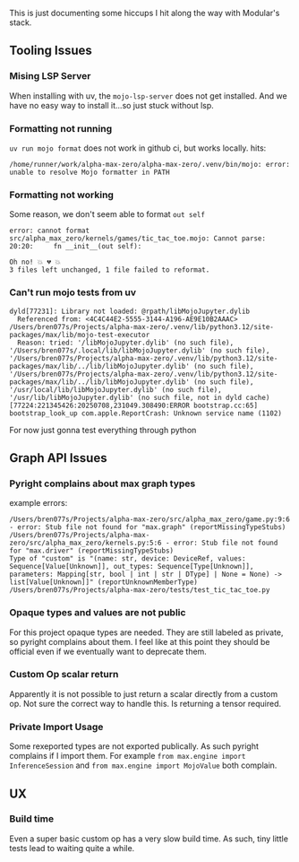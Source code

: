 This is just documenting some hiccups I hit along the way with Modular's stack.

## Tooling Issues

### Mising LSP Server
When installing with uv, the `mojo-lsp-server` does not get installed.
And we have no easy way to install it...so just stuck without lsp.

### Formatting not running
`uv run mojo format` does not work in github ci, but works locally.
hits:
```
/home/runner/work/alpha-max-zero/alpha-max-zero/.venv/bin/mojo: error: unable to resolve Mojo formatter in PATH
```

### Formatting not working
Some reason, we don't seem able to format `out self`
```
error: cannot format src/alpha_max_zero/kernels/games/tic_tac_toe.mojo: Cannot parse: 20:20:     fn __init__(out self):

Oh no! 💥 💔 💥
3 files left unchanged, 1 file failed to reformat.
```

### Can't run mojo tests from uv
```
dyld[77231]: Library not loaded: @rpath/libMojoJupyter.dylib
  Referenced from: <4C4C44E2-5555-3144-A196-AE9E10B2AAAC> /Users/bren077s/Projects/alpha-max-zero/.venv/lib/python3.12/site-packages/max/lib/mojo-test-executor
  Reason: tried: '/libMojoJupyter.dylib' (no such file), '/Users/bren077s/.local/lib/libMojoJupyter.dylib' (no such file), '/Users/bren077s/Projects/alpha-max-zero/.venv/lib/python3.12/site-packages/max/lib/../lib/libMojoJupyter.dylib' (no such file), '/Users/bren077s/Projects/alpha-max-zero/.venv/lib/python3.12/site-packages/max/lib/../lib/libMojoJupyter.dylib' (no such file), '/usr/local/lib/libMojoJupyter.dylib' (no such file), '/usr/lib/libMojoJupyter.dylib' (no such file, not in dyld cache)
[77224:221345426:20250708,231049.308490:ERROR bootstrap.cc:65] bootstrap_look_up com.apple.ReportCrash: Unknown service name (1102)	
```

For now just gonna test everything through python

## Graph API Issues

### Pyright complains about max graph types
example errors:
```
/Users/bren077s/Projects/alpha-max-zero/src/alpha_max_zero/game.py:9:6 - error: Stub file not found for "max.graph" (reportMissingTypeStubs)
/Users/bren077s/Projects/alpha-max-zero/src/alpha_max_zero/kernels.py:5:6 - error: Stub file not found for "max.driver" (reportMissingTypeStubs)
Type of "custom" is "(name: str, device: DeviceRef, values: Sequence[Value[Unknown]], out_types: Sequence[Type[Unknown]], parameters: Mapping[str, bool | int | str | DType] | None = None) -> list[Value[Unknown]]" (reportUnknownMemberType)
/Users/bren077s/Projects/alpha-max-zero/tests/test_tic_tac_toe.py
```

### Opaque types and values are not public

For this project opaque types are needed.
They are still labeled as private, so pyright complains about them.
I feel like at this point they should be official even if we eventually want to deprecate them.

### Custom Op scalar return

Apparently it is not possible to just return a scalar directly from a custom op.
Not sure the correct way to handle this. Is returning a tensor required.

### Private Import Usage

Some rexeported types are not exported publically. As such pyright complains if I import them.
For example `from max.engine import InferenceSession` and `from max.engine import MojoValue` both complain.

## UX

### Build time

Even a super basic custom op has a very slow build time.
As such, tiny little tests lead to waiting quite a while.
